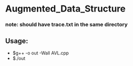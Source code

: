 # Augmented_Data_Structure
### note: should have trace.txt in the same directory
## Usage:
- $g++ -o out -Wall AVL.cpp
- $./out

